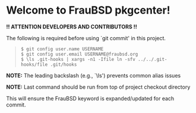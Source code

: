 [//]: # ($FrauBSD: README.md 2017-07-06 20:36:01 -0700 freebsdfrau $)

# Welcome to FrauBSD pkgcenter!

**!! ATTENTION DEVELOPERS AND CONTRIBUTORS !!**

The following is required before using `git commit' in this project.

> `$ git config user.name USERNAME`  
> `$ git config user.email USERNAME@fraubsd.org`  
> `$ \ls .git-hooks | xargs -n1 -Ifile ln -sfv ../../.git-hooks/file .git/hooks`

**NOTE:** The leading backslash (e.g., `\ls') prevents common alias issues

**NOTE:** Last command should be run from top of project checkout directory

This will ensure the FrauBSD keyword is expanded/updated for each commit.

